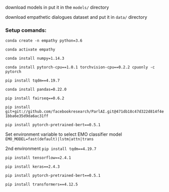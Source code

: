 download models in put it in the `models/` directory

download empathetic dialogues dataset and put it in `data/` directory

### Setup comands:

`conda create -n empathy python=3.6`

`conda activate empathy`

`conda install numpy=1.14.3`

`conda install pytorch-cpu==1.0.1 torchvision-cpu==0.2.2 cpuonly -c pytorch`


`pip install tqdm==4.19.7`

`conda install pandas=0.22.0`

`pip install fairseq==0.6.2`

`pip install git+git://github.com/facebookresearch/ParlAI.git@471db18c47d322d814f4e1bba6e35d9da6ac31ff`

`pip install pytorch-pretrained-bert==0.5.1`

Set environment variable to select EMO classifier model `EMO_MODEL=fast(default)|lstm|attn|trans`


2nd environment
`pip install tqdm==4.19.7`

`pip install tensorflow==2.4.1`

`pip install keras==2.4.3`

`pip install pytorch-pretrained-bert==0.5.1`

`pip install transformers==4.12.5`